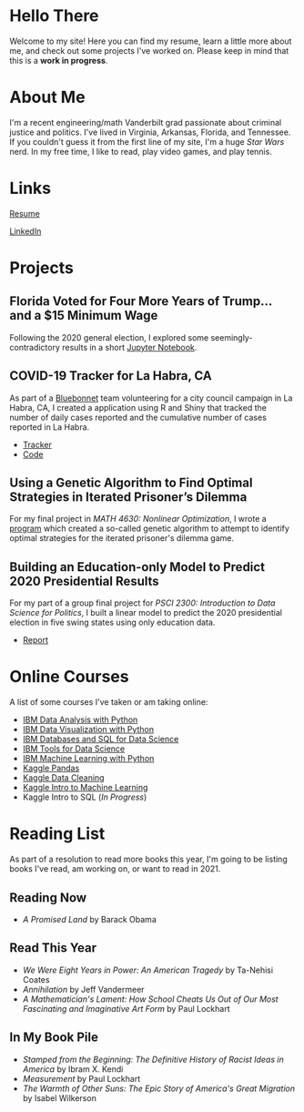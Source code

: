 # Hello There
Welcome to my site! Here you can find my resume, learn a little more about me, and check out some projects I've worked on. Please keep in mind that this is a **work in progress**.

# About Me

I'm a recent engineering/math Vanderbilt grad passionate about criminal justice and politics. I've lived in Virginia, Arkansas, Florida, and Tennessee. If you couldn't guess it from the first line of my site, I'm a huge *Star Wars* nerd. In my free time, I like to read, play video games, and play tennis.

# Links

[Resume](https://github.com/devinjbarkey/devinjbarkey.github.io/blob/main/Devin%20Barkey%20Resume.pdf)

[LinkedIn](www.linkedin.com/in/devin-barkey-844295147)

# Projects

## Florida Voted for Four More Years of Trump... and a $15 Minimum Wage
Following the 2020 general election, I explored some seemingly-contradictory results in a short [Jupyter Notebook](https://nbviewer.jupyter.org/github/devinjbarkey/devinjbarkey.github.io/blob/main/FL2020.ipynb).

## COVID-19 Tracker for La Habra, CA
As part of a [Bluebonnet](https://www.bluebonnetdata.org/) team volunteering for a city council campaign in La Habra, CA, I created a application using R and Shiny that tracked the number of daily cases reported and the cumulative number of cases reported in La Habra.
- [Tracker](https://devinbarkey.shinyapps.io/pc_-_la_habra/)
- [Code](https://github.com/devinjbarkey/devinjbarkey.github.io/blob/main/PC%20for%20La%20Habra/app.R)

## Using a Genetic Algorithm to Find Optimal Strategies in Iterated Prisoner’s Dilemma
For my final project in *MATH 4630: Nonlinear Optimization*, I wrote a [program](https://github.com/devinjbarkey/devinjbarkey.github.io/tree/main/MATH%204630%20Project) which created a so-called genetic algorithm to attempt to identify optimal strategies for the iterated prisoner's dilemma game.

## Building an Education-only Model to Predict 2020 Presidential Results
For my part of a group final project for *PSCI 2300: Introduction to Data Science for Politics*, I built a linear model to predict the 2020 presidential election in five swing states using only education data.
- [Report](https://github.com/devinjbarkey/devinjbarkey.github.io/blob/main/PSCI_2300_Final_Project.pdf)

# Online Courses
A list of some courses I've taken or am taking online:
- [IBM Data Analysis with Python](https://www.coursera.org/account/accomplishments/verify/9PRDJ4LZCJR3)
- [IBM Data Visualization with Python](https://www.coursera.org/account/accomplishments/verify/X3W67W7BCPAP)
- [IBM Databases and SQL for Data Science](https://www.coursera.org/account/accomplishments/verify/6EE86UK5DGF2)
- [IBM Tools for Data Science](https://www.coursera.org/account/accomplishments/verify/P22DD9SHFGDW)
- [IBM Machine Learning with Python](https://www.coursera.org/account/accomplishments/verify/NQX8MJKMWXWJ)
- [Kaggle Pandas](https://www.kaggle.com/learn/certification/devinbarkey/pandas)
- [Kaggle Data Cleaning](https://www.kaggle.com/learn/certification/devinbarkey/data-cleaning)
- [Kaggle Intro to Machine Learning](https://www.kaggle.com/learn/certification/devinbarkey/intro-to-machine-learning)
- Kaggle Intro to SQL (*In Progress*)

# Reading List
As part of a resolution to read more books this year, I'm going to be listing books I've read, am working on, or want to read in 2021.

## Reading Now
- *A Promised Land* by Barack Obama

## Read This Year
- *We Were Eight Years in Power: An American Tragedy* by Ta-Nehisi Coates
- *Annihilation* by Jeff Vandermeer
- *A Mathematician's Lament: How School Cheats Us Out of Our Most Fascinating and Imaginative Art Form* by Paul Lockhart

## In My Book Pile
- *Stamped from the Beginning: The Definitive History of Racist Ideas in America* by Ibram X. Kendi
- *Measurement* by Paul Lockhart
- *The Warmth of Other Suns: The Epic Story of America's Great Migration* by Isabel Wilkerson
